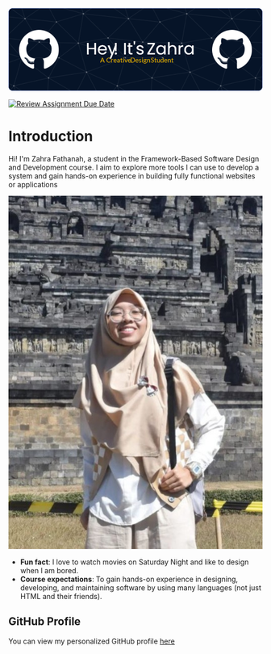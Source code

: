 ![Header](./github-header-image.png)

[![Review Assignment Due Date](https://classroom.github.com/assets/deadline-readme-button-22041afd0340ce965d47ae6ef1cefeee28c7c493a6346c4f15d667ab976d596c.svg)](https://classroom.github.com/a/0MOLbOcH)
# Introduction
Hi! I'm Zahra Fathanah, a student in the Framework-Based Software Design and Development course. 
I aim to explore more tools I can use to develop a system and gain hands-on experience in building fully functional websites or applications

![My Image](image.jpg)  <!-- Link to the uploaded image -->

- **Fun fact**: I love to watch movies on Saturday Night and like to design when I am bored.
- **Course expectations**: To gain hands-on experience in designing, developing, and maintaining software by using many languages (not just HTML and their friends).

## GitHub Profile

You can view my personalized GitHub profile [here](https://github.com/zfathanah)

